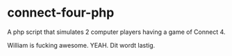 connect-four-php
================

A php script that simulates 2 computer players having a game of Connect 4.


William is fucking awesome. YEAH. Dit wordt lastig.